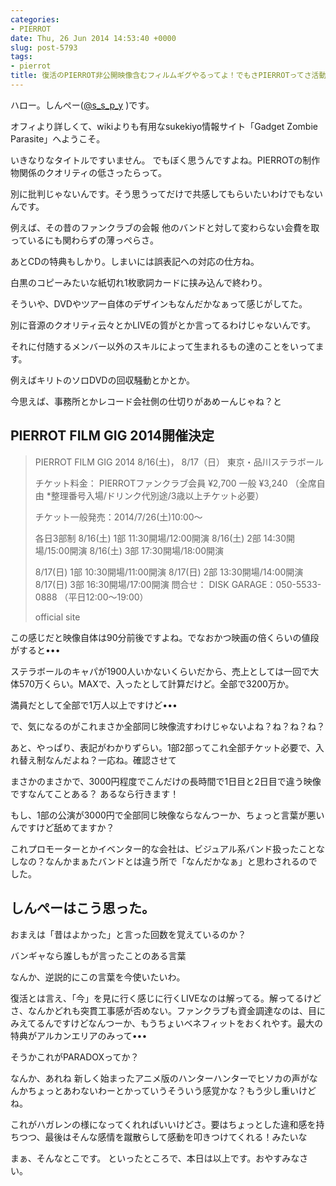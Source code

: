 ```yaml
---
categories:
- PIERROT
date: Thu, 26 Jun 2014 14:53:40 +0000
slug: post-5793
tags:
- pierrot
title: 復活のPIERROT非公開映像含むフィルムギグやるってよ！でもさPIERROTってさ活動の外枠がいつもイマイチだったよね！
---
```


ハロー。しんぺー(<a href="https://twitter.com/s_s_p_y" target="_blank">@s_s_p_y</a> )です。

オフィより詳しくて、wikiよりも有用なsukekiyo情報サイト「Gadget Zombie Parasite」へようこそ。

<!--more-->

いきなりなタイトルですいません。
でもぼく思うんですよね。PIERROTの制作物関係のクオリティの低さったらって。

別に批判じゃないんです。そう思うってだけで共感してもらいたいわけでもないんです。

例えば、その昔のファンクラブの会報
他のバンドと対して変わらない会費を取っているにも関わらずの薄っぺらさ。

あとCDの特典もしかり。しまいには誤表記への対応の仕方ね。

白黒のコピーみたいな紙切れ1枚歌詞カードに挟み込んで終わり。

そういや、DVDやツアー自体のデザインもなんだかなぁって感じがしてた。

別に音源のクオリティ云々とかLIVEの質がとか言ってるわけじゃないんです。

それに付随するメンバー以外のスキルによって生まれるもの達のことをいってます。

例えばキリトのソロDVDの回収騒動とかとか。

今思えば、事務所とかレコード会社側の仕切りがあめーんじゃね？と

<h2>PIERROT FILM GIG 2014開催決定</h2>

<blockquote>

PIERROT FILM GIG 2014
8/16(土)， 8/17（日）
東京・品川ステラボール

チケット料金：
PIERROTファンクラブ会員 ¥2,700
一般 ¥3,240
（全席自由 *整理番号入場/ドリンク代別途/3歳以上チケット必要）

チケット一般発売：2014/7/26(土)10:00～

各日3部制
8/16(土) 1部 11:30開場/12:00開演
8/16(土) 2部 14:30開場/15:00開演
8/16(土) 3部 17:30開場/18:00開演

8/17(日) 1部 10:30開場/11:00開演
8/17(日) 2部 13:30開場/14:00開演
8/17(日) 3部 16:30開場/17:00開演
問合せ：
DISK GARAGE：050-5533-0888
（平日12:00～19:00）

official site

</blockquote>

この感じだと映像自体は90分前後ですよね。でなおかつ映画の倍くらいの値段がすると•••

ステラボールのキャパが1900人いかないくらいだから、売上としては一回で大体570万くらい。MAXで、入ったとして計算だけど。全部で3200万か。

満員だとして全部で1万人以上ですけど•••

で、気になるのがこれまさか全部同じ映像流すわけじゃないよね？ね？ね？ね？

あと、やっぱり、表記がわかりずらい。1部2部ってこれ全部チケット必要で、入れ替え制なんだよね？一応ね。確認させて

まさかのまさかで、3000円程度でこんだけの長時間で1日目と2日目で違う映像ですなんてことある？
あるなら行きます！

もし、1部の公演が3000円で全部同じ映像ならなんつーか、ちょっと言葉が悪いんですけど舐めてますか？

これプロモーターとかイベンター的な会社は、ビジュアル系バンド扱ったことなしなの？なんかまぁたバンドとは違う所で「なんだかなぁ」と思わされるのでした。


<h2>しんぺーはこう思った。</h2>

おまえは「昔はよかった」と言った回数を覚えているのか？

バンギャなら誰しもが言ったことのある言葉

なんか、逆説的にこの言葉を今使いたいわ。

復活とは言え、「今」を見に行く感じに行くLIVEなのは解ってる。解ってるけどさ、なんかどれも突貫工事感が否めない。ファンクラブも資金調達なのは、目にみえてるんですけどなんつーか、もうちょいベネフィットをおくれやす。最大の特典がアルカンエリアのみって•••

そうかこれがPARADOXってか？

なんか、あれね
新しく始まったアニメ版のハンターハンターでヒソカの声がなんかちょっとあわないわーとかっていうそういう感覚かな？もう少し重いけどね。

これがハガレンの様になってくれればいいけどさ。要はちょっとした違和感を持ちつつ、最後はそんな感情を蹴散らして感動を叩きつけてくれる！みたいな

まぁ、そんなとこです。
といったところで、本日は以上です。おやすみなさい。